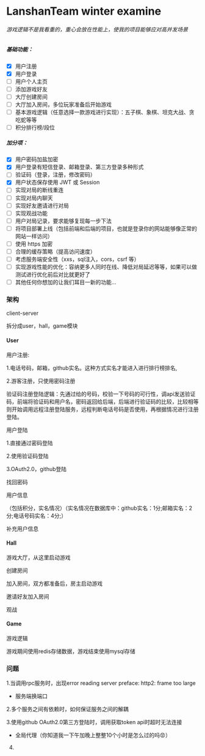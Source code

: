 # LanshanTeam winter examine

###### 游戏逻辑不是我看重的，重心会放在性能上，使我的项目能够应对高并发场景

##### 基础功能：

* [X]  用户注册
* [X]  用户登录
* [ ]  用户个人主页
* [ ]  添加游戏好友
* [ ]  大厅创建房间
* [ ]  大厅加入房间，多位玩家准备后开始游戏
* [ ]  基本游戏逻辑（任意选择一款游戏进行实现）：五子棋、象棋、坦克大战、贪吃蛇等等
* [ ]  积分排行榜/段位

##### 加分项：

* [X]  用户密码加盐加密
* [X]  用户登录有短信登录、邮箱登录、第三方登录多种形式
* [ ]  验证码（登录，注册，修改密码）
* [X]  用户状态保存使用 JWT 或 Session
* [ ]  实现对局的断线重连
* [ ]  实现对局内聊天
* [ ]  实现好友邀请进行对局
* [ ]  实现观战功能
* [ ]  用户对局记录，要求能够复现每一步下法
* [ ]  将项目部署上线（包括前端和后端的项目，也就是登录你的网站能够像正常的网站一样访问）
* [ ]  使用 https 加密
* [ ]  合理的缓存策略（提高访问速度）
* [ ]  考虑服务端安全性（xxs，sql注入，cors，csrf 等）
* [ ]  实现游戏性能的优化：容纳更多人同时在线、降低对局延迟等等，如果可以做测试进行优化前后对比就更好了
* [ ]  其他任何你想加的让我们耳目一新的功能...

### 架构

client-server

拆分成user，hall，game模块

#### User

用户注册:

1.电话号码，邮箱，github实名。这种方式实名才能进入进行排行榜排名,

2.游客注册，只使用密码注册

验证码注册登陆逻辑：先通过给的号码，校验一下号码的可行性，调api发送验证码，前端将验证码和用户名，密码返回给后端，后端进行验证码的比较，比较相等则开始调用远程注册登陆服务，远程判断电话号码是否使用，再根据情况进行注册登陆。

用户登陆

1.直接通过密码登陆

2.使用验证码登陆

3.OAuth2.0，github登陆

找回密码

用户信息

（包括积分，实名情况）（实名情况在数据库中：github实名：1分;邮箱实名：2分;电话号码实名：4分;）

补充用户信息

#### Hall

游戏大厅，从这里启动游戏

创建房间

加入房间，双方都准备后，房主启动游戏

邀请好友加入房间

观战

#### Game

游戏逻辑

游戏期间使用redis存储数据，游戏结束使用mysql存储

### 问题

1.当调用rpc服务时，出现error reading server preface: http2: frame too large

- 服务端换端口

2.多个服务之间有依赖时，如何保证服务之间的解耦

3.使用github OAuth2.0第三方登陆时，调用获取token api时超时无法连接

- 全局代理（你知道我一下午加晚上整整10个小时是怎么过的吗😡）

4. 
